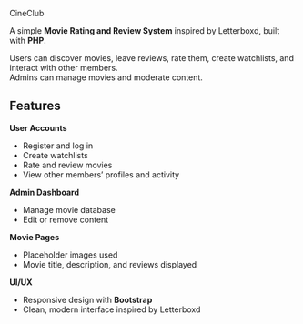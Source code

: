 CineClub

A simple **Movie Rating and Review System** inspired by Letterboxd, built with **PHP**.  

Users can discover movies, leave reviews, rate them, create watchlists, and interact with other members.  
Admins can manage movies and moderate content.  

##  Features

 **User Accounts**
  - Register and log in  
  - Create watchlists  
  - Rate and review movies  
  - View other members’ profiles and activity  

  **Admin Dashboard**
  - Manage movie database  
  - Edit or remove content  

   **Movie Pages**
  - Placeholder images used  
  - Movie title, description, and reviews displayed  

   **UI/UX**
  - Responsive design with **Bootstrap**  
  - Clean, modern interface inspired by Letterboxd  


